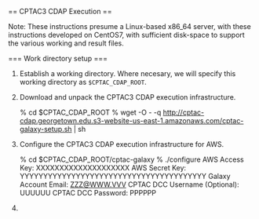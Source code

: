 
== CPTAC3 CDAP Execution ==

Note: These instructions presume a Linux-based x86_64 server, with these instructions developed on CentOS7, with sufficient disk-space to support the various working and result files. 

=== Work directory setup ===

1. Establish a working directory. Where necesary, we will specify this working directory as `$CPTAC_CDAP_ROOT`.

2. Download and unpack the CPTAC3 CDAP execution infrastructure.

   % cd $CPTAC_CDAP_ROOT
   % wget -O - -q http://cptac-cdap.georgetown.edu.s3-website-us-east-1.amazonaws.com/cptac-galaxy-setup.sh | sh

3. Configure the CPTAC3 CDAP execution infrastructure for AWS.

   % cd $CPTAC_CDAP_ROOT/cptac-galaxy
   % ./configure
   AWS Access Key: XXXXXXXXXXXXXXXXXXXX
   AWS Secret Key: YYYYYYYYYYYYYYYYYYYYYYYYYYYYYYYYYYYYYYYY
   Galaxy Account Email: ZZZ@WWW.VVV
   CPTAC DCC Username (Optional): UUUUUU
   CPTAC DCC Password: PPPPPP
   
4. 

